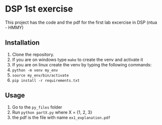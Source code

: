 # DSP 1st exercise
This project has the code and the pdf for the
first lab excercise in DSP (ntua - HMMY)

## Installation

1. Clone the repository.
2. If you are on windows type `make` to create the venv and activate it
3. If you are on linux create the venv by typing the following commands:
4. `python -m venv my_env`
5. `source my_env/bin/activate`
6. `pip install -r requirements.txt`

## Usage

1. Go to the `py_files` folder
2. Run `python partX.py` where X = {1, 2, 3}
3. the pdf is the file with name `ex1_explanation.pdf`
